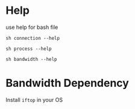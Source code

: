 Help
====
use help for bash file

``` sh connection --help ```

``` sh process --help ```

``` sh bandwidth --help ```


Bandwidth Dependency 
====================
Install ``` iftop ``` in your OS
